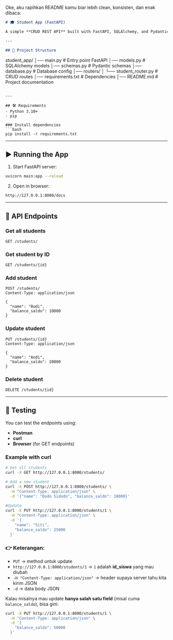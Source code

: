 Oke, aku rapihkan README kamu biar lebih clean, konsisten, dan enak dibaca:

```markdown
# 🎓 Student App (FastAPI)

A simple **CRUD REST API** built with FastAPI, SQLAlchemy, and Pydantic for managing student data.  

---

## 📂 Project Structure
```

student\_app/
│── main.py              # Entry point FastAPI
│── models.py            # SQLAlchemy models
│── schemas.py           # Pydantic schemas
│── database.py          # Database config
│── routers/
│   └── student\_router.py # CRUD routes
│── requirements.txt     # Dependencies
│── README.md            # Project documentation

````

---

## 🛠️ Requirements
- Python 3.10+
- pip

### Install dependencies
```bash
pip install -r requirements.txt
````

---

## ▶️ Running the App

1. Start FastAPI server:

```bash
uvicorn main:app --reload
```

2. Open in browser:

```
http://127.0.0.1:8000/docs
```

---

## 📡 API Endpoints

### Get all students

```http
GET /students/
```

### Get student by ID

```http
GET /students/{id}
```

### Add student

```http
POST /students/
Content-Type: application/json

{
  "name": "Budi",
  "balance_saldo": 10000
}
```

### Update student

```http
PUT /students/{id}
Content-Type: application/json

{
  "name": "Andi",
  "balance_saldo": 20000
}
```

### Delete student

```http
DELETE /students/{id}
```

---

## 🧪 Testing

You can test the endpoints using:

* **Postman**
* **curl**
* **Browser** (for GET endpoints)

### Example with curl

```bash
# Get all students
curl -X GET http://127.0.0.1:8000/students/

# Add a new student
curl -X POST http://127.0.0.1:8000/students/ \
  -H "Content-Type: application/json" \
  -d '{"name": "Dodo Sidodo", "balance_saldo": 10000}'
  
#Update
curl -X PUT http://127.0.0.1:8000/students/1 \
  -H "Content-Type: application/json" \
  -d '{
    "name": "Siti",
    "balance_saldo": 25000
  }'
```

### 👉 Keterangan:

* `PUT` → method untuk update
* `http://127.0.0.1:8000/students/1` → `1` adalah **id\_siswa** yang mau diubah
* `-H "Content-Type: application/json"` → header supaya server tahu kita kirim JSON
* `-d` → data body JSON

Kalau misalnya mau update **hanya salah satu field** (misal cuma `balance_saldo`), bisa gini:

```bash
curl -X PUT http://127.0.0.1:8000/students/1 \
  -H "Content-Type: application/json" \
  -d '{
    "balance_saldo": 50000
  }'
```
